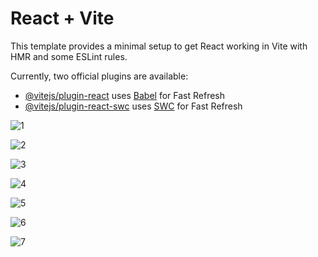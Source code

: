 # React + Vite

This template provides a minimal setup to get React working in Vite with HMR and some ESLint rules.

Currently, two official plugins are available:

- [@vitejs/plugin-react](https://github.com/vitejs/vite-plugin-react/blob/main/packages/plugin-react/README.md) uses [Babel](https://babeljs.io/) for Fast Refresh
- [@vitejs/plugin-react-swc](https://github.com/vitejs/vite-plugin-react-swc) uses [SWC](https://swc.rs/) for Fast Refresh


![1](https://github.com/user-attachments/assets/12b9425e-2ae2-4dac-a7b1-bdd512fb0387)

![2](https://github.com/user-attachments/assets/468aa3d7-685b-4e89-a73a-5ad3e93b86c6)

![3](https://github.com/user-attachments/assets/1d600e81-6a23-40a8-b76d-6f3273d5e1ed)

![4](https://github.com/user-attachments/assets/0e70f228-acef-4aff-a3db-7f0ca27a6e19)

![5](https://github.com/user-attachments/assets/9672f49d-0380-494d-ad10-9d307e5eddc8)

![6](https://github.com/user-attachments/assets/c478691c-a877-4115-8189-aca5330d703f)

![7](https://github.com/user-attachments/assets/9da403e5-94f3-4905-a179-6f0c2d1fe9fa)
